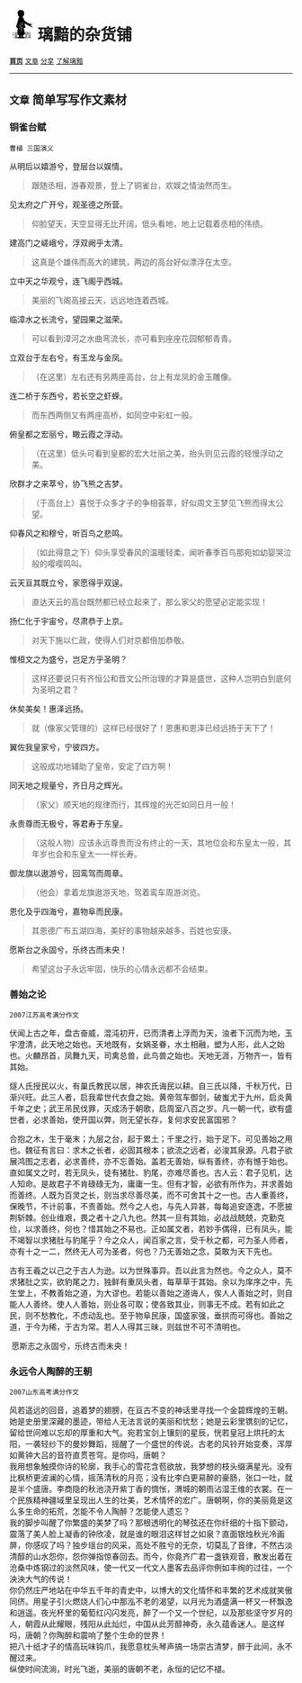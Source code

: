 # [<img src="Logo.png" alt="Logo" style="zoom:7%;" />](index.html) 璃黯的杂货铺

**[`首页`](index.html)**		[`文章`](ARTICLE.html)		[`分享`](SHARE.html)		[`了解璃黯`](ABOUT.html)

---

## `文章` 简单写写作文素材

### 铜雀台赋

`曹植 三国演义`

从明后以嬉游兮，登层台以娱情。
> 跟随丞相，游春观景，登上了铜雀台，欢娱之情油然而生。



见太府之广开兮，观圣德之所营。

> 仰脸望天，天空显得无比开阔，低头看地，地上记载着丞相的伟绩。



建高门之嵯峨兮，浮双阙乎太清。

> 这真是个雄伟而高大的建筑，两边的高台好似漂浮在太空。



立中天之华观兮，连飞阁乎西城。

> 美丽的飞阁高接云天，远远地连着西城。



临漳水之长流兮，望园果之滋荣。

> 可以看到漳河之水曲弯流长，亦可看到座座花园郁郁青青。



立双台于左右兮，有玉龙与金凤。

> （在这里）左右还有另两座高台，台上有龙凤的金玉雕像。



连二桥于东西兮，若长空之虾蝾。

> 而东西两侧又有两座高桥，如同空中彩虹一般。



俯皇都之宏丽兮，瞰云霞之浮动。

> （在这里）低头可看到皇都的宏大壮丽之美，抬头则见云霞的轻慢浮动之美。



欣群才之来萃兮，协飞熊之吉梦。

> （于高台上）喜悦于众多才子的争相荟萃，好似周文王梦见飞熊而得太公望。



仰春风之和穆兮，听百鸟之悲鸣。

> （如此得意之下）仰头享受春风的温暖轻柔，闻听春季百鸟那宛如幼婴哭泣般的嘤嘤鸣叫。



云天亘其既立兮，家愿得乎双逞。

> 直达天云的高台既然都已经立起来了，那么家父的愿望必定能实现！



扬仁化于宇宙兮，尽肃恭于上京。

> 对天下施以仁政，使得人们对京都倍加恭敬。



惟桓文之为盛兮，岂足方乎圣明？

> 这样还要说只有齐恒公和晋文公所治理的才算是盛世，这种人岂明白到底何为圣明之君？



休矣美矣！惠泽远扬。

> 就（像家父管理的）这样已经很好了！恩惠和恩泽已经远扬于天下了！



翼佐我皇家兮，宁彼四方。

> 这般成功地辅助了皇帝，安定了四方啊！



同天地之规量兮，齐日月之辉光。

> （家父）顺天地的规律而行，其辉煌的光芒如同日月一般！



永贵尊而无极兮，等君寿于东皇。

> （这般人物）应该永远尊贵而没有终止的一天，其地位会和东皇太一般，其年岁也会和东皇太一一样长寿。



御龙旗以遨游兮，回鸾驾而周章。

> （他会）拿着龙旗遨游天地，驾着鸾车周游浏览。



恩化及乎四海兮，嘉物阜而民康。

> 其恩德广布五湖四海，美好的事物越来越多，百姓也安康。



愿斯台之永固兮，乐终古而未央！

> 希望这台子永远牢固，快乐的心情永远都不会结束。



### 善始之论

`2007江苏高考满分作文`

​	伏闻上古之年，盘古奋威，混沌初开，已而清者上浮而为天，浊者下沉而为地，玉宇澄清，此天地之始也。天地既有，女娲圣眷，水土相融，塑为人形，此人之始也。火麟昂首，凤舞九天，司禽总兽，此鸟兽之始也。天地无涯，万物齐一，皆有其始。

​	燧人氏授民以火，有巢氏教民以居，神农氏诲民以耕。自三氏以降，千秋万代，日渐兴旺。此三人者，启我辈世代衣食之始。黄帝驾车御剑，破蚩尤于九州，启炎黄千年之史；武王吊民伐罪，灭成汤于朝歌，启周室八百之岁。凡一朝一代，欲有盛世者，必求善始，使开国以弊，则无望长存，复何求安民富国邪？

​	合抱之木，生于毫末；九层之台，起于累土；千里之行，始于足下。可见善始之用也。魏征有言曰：求木之长者，必固其根本；欲流之远者，必浚其泉源。凡君子欲展鸿图之志者，必求善终，亦不忘善始。盖若无善始，纵有善终，亦有憾于始也。直如属文之时，若无凤头，徒有猪肚、豹尾，亦难尽善也。古人云：君子见机，达人知命。是故君子不肯碌碌无为，庸庸一生。但有才智，必欲有所作为，并求善始而善终。人既为百灵之长，则当求尽善尽美，而不可舍其十之一也。古人重善终，保晚节，不计前事，不责善始。然今之人也，与先人异甚，每每追安逐逸，不愿披荆斩棘。创业维艰，畏之者十之八九也。然其一旦有其始，必战战兢兢，克勤克俭，以求善终，何也？惜其始之不易也。正如属文者，若妙手偶得，已有凤头，能不竭智以求猪肚与豹尾乎？今之众人，闻百家之言，受千秋之都，可为圣人师者，亦有十之一二，然终无人可为圣者，何也？乃无善始之念，莫敢为天下先也。

​	古有王羲之以己之于古人为逊。以为世殊事异。吾以此言为然也。今之众人，莫不求猪肚之实，欲豹尾之力，独鲜有重凤头者，每草草于其始。余以为庠序之中，先生堂上，不教善始之道，为大谬也。若能以善始之道诲人，俟人人善始之时，则自能人人善终。使人人善始，则业各可取；使各致其业，则事无不成。若有如此之民，则不愁教化，不虑动乱也。至于物阜民康，国盛家强，垂拱而可得也。善始之道，于今为稀，于古为常。若人人得其三昧，则兹世不可不清明也。

​	愿斯志之永固兮，乐终古而未央！



### 永远令人陶醉的王朝 

`2007山东高考满分作文`

​	风若遥远的回音，追着梦的翅膀，在亘古不变的神话里寻找一个金碧辉煌的王朝。她是史册里深藏的墨迹，带给人无法言说的美丽和忧愁；她是云彩里镌刻的记忆，留给世间难以忘却的厚重和大气。宛若宝剑上镶刻的星辰，恍若皇冠上烘托的太阳，一袭轻纱下的曼妙舞蹈，摇醒了一个盛世的传说。古老的风铃开始变奏，浑厚如黄钟大吕的音符直贯苍穹。是你吗，唐朝？
​	
​	我用想象触摸你诗的轮廓，我手心的雪花含苞欲放，我梦想的枝头缀满星光。没有比枫桥更波澜的心情，摇荡清秋的月亮；没有比李白更易醉的豪肠，张口一吐，就是半个盛唐。李商隐的秋池浇开紫丁香的惆怅，渭城的朝雨沾湿王维的衣裳。在一个民族精神疆域里呈现出人生的壮美，艺术情怀的宏广。唐朝啊，你的美丽竟是这么多生命的拓荒，怎能不令人陶醉？怎能使人遗忘？
​	
​	我的脚步叫醒了你繁盛的美梦了吗？那根透明化的琴弦还在你纤细的十指下颤动，震落了美人脸上凝香的钟欣凌，就是谁的眼泪这样甘之如泉？直面银烛秋光冷画屏，你感叹了吗？独步瑶台的风采，高处不胜兮的无奈，切莫乱了音律，不然古淡清醇的山水怨你，怨你弹指惊春回去。而今，你竟齐广君一盏铁观音，散发出着在沧桑中炼钢过的淡然风味，使一代又一代文人墨客去品评你例如丰绚的过往，一个泱泱大气的传说！
​	
​	你仍然庄严地站在中华五千年的青史中，以博大的文化情怀和丰繁的艺术成就笑傲同侪。用星子引火燃烧人们心中那泓不老的渴望，以月光为酒盛满一杯又一杯飘逸和逍遥。夜光杯里的葡萄红闪闪发亮，醉了一个又一个世纪，以及那些坚守岁月的人，朝霞从此耀眼，残阳从此灿烂，中国从此芳醇神奇，永久蕴香迷人。是这样吗，唐朝？你陶醉和震响了整个生命的世界！
​	
​	把八十纸才子的情高玩味钩爪，我愿意枕头琴声搞一场崇古清梦，醉于此间，永不醒过来。
​	
​	纵使时间流淌，时光飞逝，美丽的唐朝不老，永恒的记忆不褪。